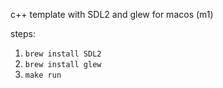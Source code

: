 c++ template with SDL2 and glew for macos (m1)

steps:
1. `brew install SDL2`
1. `brew install glew`
1. `make run`